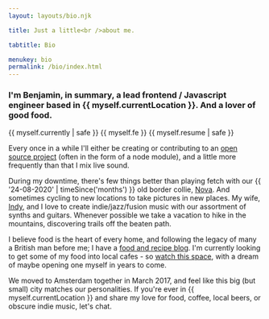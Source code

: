 ```yaml
---
layout: layouts/bio.njk

title: Just a little<br />about me.

tabtitle: Bio

menukey: bio
permalink: /bio/index.html
---
```


### I'm Benjamin, in summary, a lead frontend / Javascript engineer based in {{ myself.currentLocation }}. And a lover of good food.

{{ myself.currently | safe }} {{ myself.fe }} {{ myself.resume | safe }}

Every once in a while I'll either be creating or contributing to an [open source project](https://github.com/nothingrandom) (often in the form of a node module), and a little more frequently than that I mix live sound.

During my downtime, there's few things better than playing fetch with our {{ '24-08-2020' | timeSince('months') }} old border collie, [Nova](https://www.instagram.com/novathegoodboy/). And sometimes cycling to new locations to take pictures in new places. My wife, [Indy](https://instagram.com/indy_hollway), and I love to create indie/jazz/fusion music with our assortment of synths and guitars. Whenever possible we take a vacation to hike in the mountains, discovering trails off the beaten path.

I believe food is the heart of every home, and following the legacy of many a British man before me; I have a [food and recipe blog](/food). I'm currently looking to get some of my food into local cafes - so [watch this space](https://instagram.com/foodwithbenjamin), with a dream of maybe opening one myself in years to come.</p>

We moved to Amsterdam together in March 2017, and feel like this big (but small) city matches our personalities. If you're ever in {{ myself.currentLocation }} and share my love for food, coffee, local beers, or obscure indie music, let's chat.
